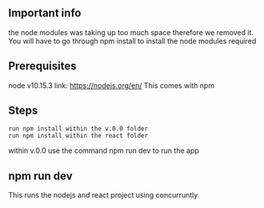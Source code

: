 ## Important info
the node modules was taking up too much space therefore we removed it.
You will have to go through npm install to install the node modules required

## Prerequisites
node v10.15.3 link: https://nodejs.org/en/ This comes with npm

## Steps

```
run npm install within the v.0.0 folder
run npm install within the react folder
```

within v.0.0 use the command npm run dev to run the app

## npm run dev

This runs the nodejs and react project using concurruntly
